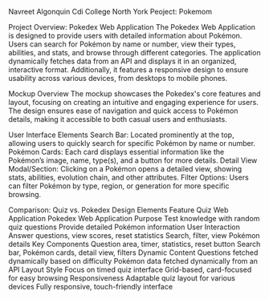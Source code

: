 Navreet Algonquin Cdi College North York Peoject: Pokemom

Project Overview: Pokedex Web Application The Pokedex Web Application is designed to provide users with detailed information about Pokémon. Users can search for Pokémon by name or number, view their types, abilities, and stats, and browse through different categories. The application dynamically fetches data from an API and displays it in an organized, interactive format. Additionally, it features a responsive design to ensure usability across various devices, from desktops to mobile phones.

Mockup Overview The mockup showcases the Pokedex's core features and layout, focusing on creating an intuitive and engaging experience for users. The design ensures ease of navigation and quick access to Pokémon details, making it accessible to both casual users and enthusiasts.

User Interface Elements Search Bar: Located prominently at the top, allowing users to quickly search for specific Pokémon by name or number. Pokémon Cards: Each card displays essential information like the Pokémon’s image, name, type(s), and a button for more details. Detail View Modal/Section: Clicking on a Pokémon opens a detailed view, showing stats, abilities, evolution chain, and other attributes. Filter Options: Users can filter Pokémon by type, region, or generation for more specific browsing.


Comparison: Quiz vs. Pokedex Design Elements Feature Quiz Web Application Pokedex Web Application Purpose Test knowledge with random quiz questions Provide detailed Pokémon information User Interaction Answer questions, view scores, reset statistics Search, filter, view Pokémon details Key Components Question area, timer, statistics, reset button Search bar, Pokémon cards, detail view, filters Dynamic Content Questions fetched dynamically based on difficulty Pokémon data fetched dynamically from an API Layout Style Focus on timed quiz interface Grid-based, card-focused for easy browsing Responsiveness Adaptable quiz layout for various devices Fully responsive, touch-friendly interface
